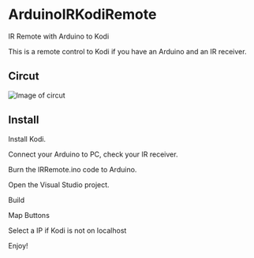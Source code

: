 # ArduinoIRKodiRemote
IR Remote with Arduino to Kodi

This is a remote control to Kodi if you have an Arduino and an IR receiver.

## Circut

![Image of circut](https://i.imgur.com/mCkuSiA.png)

## Install

Install Kodi.

Connect your Arduino to PC, check your IR receiver.

Burn the IRRemote.ino code to Arduino.

Open the Visual Studio project.

Build

Map Buttons

Select a IP if Kodi is not on localhost

Enjoy!
